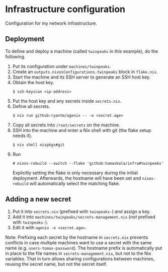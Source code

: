 # Infrastructure configuration

Configuration for my network infrastructure.

## Deployment

To define and deploy a machine (called `twinpeaks` in this example), do the 
following.

1. Put its configuration under `machines/twinpeaks`.
2. Create an `outputs.nixosConfigurations.twinpeaks` block in `flake.nix`.
3. Start the machine and its SSH server to generate an SSH host key.
4. Obtain the host key.
   ```
   $ ssh-keyscan <ip-address>
   ```
5. Put the host key and any secrets inside `secrets.nix`.
6. Define all secrets.
   ```
   $ nix run github:ryantm/agenix -- -e <secret.age>
   ```
7. Copy all secrets into `/root/secrets` on the machine.
8. SSH into the machine and enter a Nix shell with git (the flake setup needs 
   it).
   ```
   $ nix shell nixpkgs#git
   ```
9. Run
   ```
   # nixos-rebuild --switch --flake 'github:tomaskala/infra#twinpeaks'
   ```
   Explicitly setting the flake is only necessary during the initial 
   deployment. Afterwards, the hostname will have been set and `nixos-rebuild` 
   will automatically select the matching flake.

## Adding a new secret

1. Put it into `secrets.nix` (prefixed with `twinpeaks-`) and assign a key.
2. Add it into `machines/twinpeaks/secrets-management.nix` (_not_ prefixed with 
   `twinpeaks-`).
3. Edit it with `agenix -e <secret.age>`.

Note: Prefixing each secret by the hostname in `secrets.nix` prevents conflicts 
in case multiple machines want to use a secret with the same name (e.g. 
`users-tomas-password`). The hostname prefix is automatically put in place to 
the file names in `secrets-management.nix`, but not to the Nix variables. That 
in turn allows sharing configurations between machines, reusing the secret 
name, but not the secret itself.
